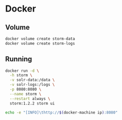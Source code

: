 # Docker

## Volume

```sh
docker volume create storm-data
docker volume create storm-logs
```

## Running

```sh
docker run -d \
  -h storm \
  -v solr-data:/data \
  -v solr-logs:/logs \
  -p 8080:8080 \
  --name storm \
  --restart always \
  storm:1.2.2 storm ui
```

```sh
echo -e "[INFO]\thttp://$(docker-machine ip):8080"
```
